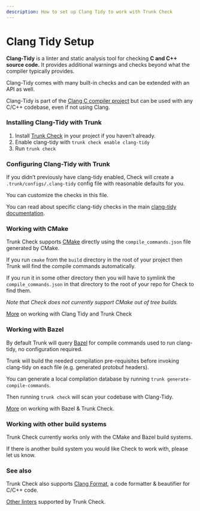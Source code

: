 ```yaml
---
description: How to set up Clang Tidy to work with Trunk Check
---
```


# Clang Tidy Setup

**Clang-Tidy** is a linter and static analysis tool for checking **C and C++ source code.** It provides additional warnings and checks beyond what the compiler typically provides.

Clang-Tidy comes with many built-in checks and can be extended with an API as well.

Clang-Tidy is part of the [Clang C compiler project](https://clang.llvm.org/) but can be used with any C/C++ codebase, even if not using Clang.

### Installing Clang-Tidy with Trunk

1. Install [Trunk Check](../../check.md) in your project if you haven’t already.
2. Enable clang-tidy with `trunk check enable clang-tidy`
3. Run `trunk check`

### Configuring Clang-Tidy with Trunk

If you didn’t previously have clang-tidy enabled, Check will create a `.trunk/configs/.clang-tidy` config file with reasonable defaults for you.

You can customize the checks in this file.

You can read about specific clang-tidy checks in the main [clang-tidy documentation](https://clang.llvm.org/extra/clang-tidy/).

### Working with CMake

Trunk Check supports [CMake](https://cmake.org/) directly using the `compile_commands.json` file generated by CMake.

If you run `cmake` from the `build` directory in the root of your project then Trunk will find the compile commands automatically.

If you run it in some other directory then you will have to symlink the `compile_commands.json` in that directory to the root of your repo for Check to find them.

_Note that Check does not currently support CMake out of tree builds._

[More](#clang-tidy-setup) on working with Clang Tidy and Trunk Check

### Working with Bazel

By default Trunk will query [Bazel](https://bazel.build/) for compile commands used to run clang-tidy, no configuration required.

Trunk will build the needed compilation pre-requisites before invoking clang-tidy on each file (e.g. generated protobuf headers).

You can generate a local compilation database by running `trunk generate-compile-commands`.

Then running `trunk check` will scan your codebase with Clang-Tidy.

[More](#working-with-bazel) on working with Bazel & Trunk Check.

### Working with other build systems

Trunk Check currently works only with the CMake and Bazel build systems.

If there is another build system you would like Check to work with, please let us know.

### See also

Trunk Check also supports [Clang Format](https://docs.trunk.io/check/configuration/configuring-existing-linters#clang-format), a code formatter & beautifier for C/C++ code.

[Other linters](../supported-linters.md) supported by Trunk Check.
